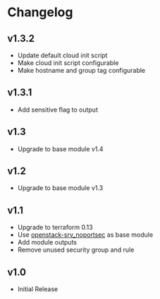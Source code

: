 # Changelog

## v1.3.2

- Update default cloud init script
- Make cloud init script configurable
- Make hostname and group tag configurable

## v1.3.1

- Add sensitive flag to output
## v1.3

 -  Upgrade to base module v1.4
## v1.2

- Upgrade to base module v1.3 

## v1.1

- Upgrade to terraform 0.13
- Use [openstack-srv_noportsec](https://github.com/ait-cs-IaaS/terraform-openstack-srv_noportsec) as base module
- Add module outputs
- Remove unused security group and rule

## v1.0

- Initial Release